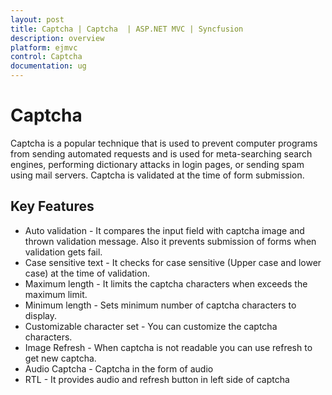 ```yaml
---
layout: post
title: Captcha | Captcha  | ASP.NET MVC | Syncfusion
description: overview
platform: ejmvc
control: Captcha
documentation: ug
---
```


# Captcha

Captcha is a popular technique that is used to prevent computer programs from sending automated requests and is used for meta-searching search engines, performing dictionary attacks in login pages, or sending spam using mail servers. Captcha is validated at the time of form submission.

## Key Features

* Auto validation - It compares the input field with captcha image and thrown validation message. Also it prevents submission of forms when validation gets fail. 
* Case sensitive text - It checks for case sensitive (Upper case and lower case) at the time of validation.
* Maximum length - It limits the captcha characters when exceeds the maximum limit. 
* Minimum length - Sets minimum number of captcha characters to display. 
* Customizable character set - You can customize the captcha characters. 
* Image Refresh - When captcha is not readable you can use refresh to get new captcha.
* Audio Captcha - Captcha in the form of audio 
* RTL - It provides audio and refresh button in left side of captcha
